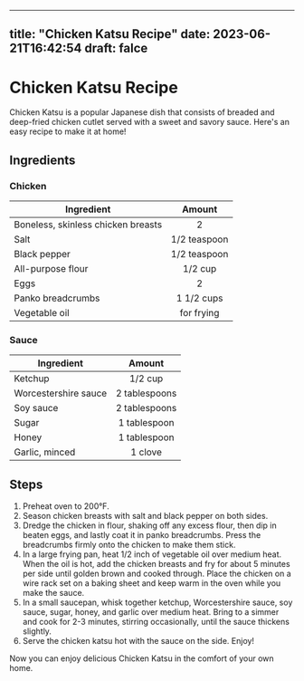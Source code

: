 
---
title: "Chicken Katsu Recipe"
date: 2023-06-21T16:42:54
draft: falce
---

# Chicken Katsu Recipe

Chicken Katsu is a popular Japanese dish that consists of breaded and deep-fried chicken cutlet served with a sweet and savory sauce. Here's an easy recipe to make it at home!

## Ingredients

### Chicken

| Ingredient        | Amount           |
| ------------- |:-------------:|
| Boneless, skinless chicken breasts | 2 |
| Salt | 1/2 teaspoon |
| Black pepper | 1/2 teaspoon |
| All-purpose flour | 1/2 cup |
| Eggs | 2 |
| Panko breadcrumbs | 1 1/2 cups |
| Vegetable oil | for frying |

### Sauce

| Ingredient        | Amount           |
| ------------- |:-------------:|
| Ketchup | 1/2 cup |
| Worcestershire sauce | 2 tablespoons |
| Soy sauce | 2 tablespoons |
| Sugar | 1 tablespoon |
| Honey | 1 tablespoon |
| Garlic, minced | 1 clove |

## Steps

1. Preheat oven to 200°F.
2. Season chicken breasts with salt and black pepper on both sides.
3. Dredge the chicken in flour, shaking off any excess flour, then dip in beaten eggs, and lastly coat it in panko breadcrumbs. Press the breadcrumbs firmly onto the chicken to make them stick.
4. In a large frying pan, heat 1/2 inch of vegetable oil over medium heat. When the oil is hot, add the chicken breasts and fry for about 5 minutes per side until golden brown and cooked through. Place the chicken on a wire rack set on a baking sheet and keep warm in the oven while you make the sauce.
5. In a small saucepan, whisk together ketchup, Worcestershire sauce, soy sauce, sugar, honey, and garlic over medium heat. Bring to a simmer and cook for 2-3 minutes, stirring occasionally, until the sauce thickens slightly.
6. Serve the chicken katsu hot with the sauce on the side. Enjoy!

Now you can enjoy delicious Chicken Katsu in the comfort of your own home.
